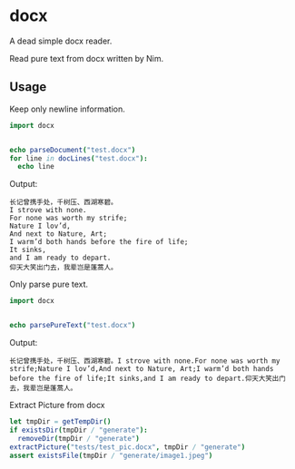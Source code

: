 # docx
A dead simple docx reader. 

Read pure text from docx written by Nim.

## Usage

Keep only newline information.

```nim
import docx


echo parseDocument("test.docx")
for line in docLines("test.docx"):
  echo line
```

Output:

```text
长记曾携手处，千树压、西湖寒碧。
I strove with none.
For none was worth my strife;
Nature I lov’d,
And next to Nature, Art;
I warm’d both hands before the fire of life;
It sinks,
and I am ready to depart.
仰天大笑出门去，我辈岂是蓬蒿人。
```


Only parse pure text.

```nim
import docx


echo parsePureText("test.docx")
```

Output:

```text
长记曾携手处，千树压、西湖寒碧。I strove with none.For none was worth my strife;Nature I lov’d,And next to Nature, Art;I warm’d both hands before the fire of life;It sinks,and I am ready to depart.仰天大笑出门去，我辈岂是蓬蒿人。
```

Extract Picture from docx

```nim
let tmpDir = getTempDir()
if existsDir(tmpDir / "generate"):
  removeDir(tmpDir / "generate")
extractPicture("tests/test_pic.docx", tmpDir / "generate")
assert existsFile(tmpDir / "generate/image1.jpeg")
```